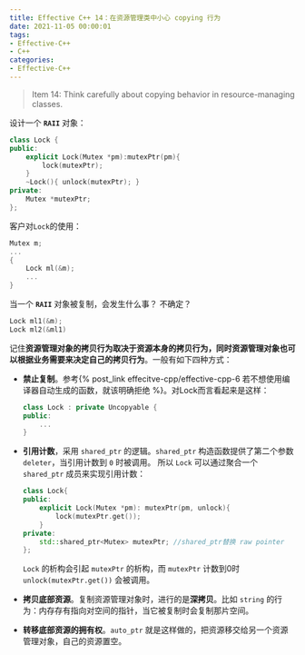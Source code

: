 ```yaml
---
title: Effective C++ 14：在资源管理类中小心 copying 行为
date: 2021-11-05 00:00:01
tags:
- Effective-C++
- C++
categories:
- Effective-C++
---
```


> Item 14: Think carefully about copying behavior in resource-managing classes.

设计一个 **`RAII`** 对象：

```c++
class Lock {
public:
    explicit Lock(Mutex *pm):mutexPtr(pm){
        lock(mutexPtr);
    }
    ~Lock(){ unlock(mutexPtr); }
private:
    Mutex *mutexPtr;
};
```
客户对`Lock`的使用：

```c++
Mutex m;
...
{
    Lock ml(&m);    
    ...
}
```

当一个 **`RAII`** 对象被复制，会发生什么事？ 不确定？

```c++
Lock ml1(&m);
Lock ml2(&ml1)
```

记住**资源管理对象的拷贝行为取决于资源本身的拷贝行为，同时资源管理对象也可以根据业务需要来决定自己的拷贝行为**。一般有如下四种方式：

- **禁止复制**。参考{% post_link effecitve-cpp/effective-cpp-6 若不想使用编译器自动生成的函数，就该明确拒绝 %}。对Lock而言看起来是这样：

    ```c++
    class Lock : private Uncopyable {
    public:
        ...
    }
    ```
- **引用计数**，采用 `shared_ptr` 的逻辑。`shared_ptr` 构造函数提供了第二个参数 `deleter`，当引用计数到 `0` 时被调用。 所以 `Lock` 可以通过聚合一个 `shared_ptr` 成员来实现引用计数：
    ```c++
    class Lock{
    public: 
        explicit Lock(Mutex *pm): mutexPtr(pm, unlock){
            lock(mutexPtr.get());
        }
    private: 
        std::shared_ptr<Mutex> mutexPtr; //shared_ptr替换 raw pointer
    };
    ```
     `Lock` 的析构会引起 `mutexPtr` 的析构，而 `mutexPtr` 计数到0时`unlock(mutexPtr.get())` 会被调用。

- **拷贝底部资源**。复制资源管理对象时，进行的是**深拷贝**。比如 `string` 的行为：内存存有指向对空间的指针，当它被复制时会复制那片空间。
- **转移底部资源的拥有权**。`auto_ptr` 就是这样做的，把资源移交给另一个资源管理对象，自己的资源置空。